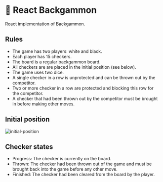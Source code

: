 # 🎲 React Backgammon

React implementation of Backgammon.

## Rules

- The game has two players: white and black.
- Each player has 15 checkers.
- The board is a regular backgammon board.
- All checkers are are placed in the initial position (see below).
- The game uses two dice.
- A single checker in a row is unprotected and can be thrown out by the competitor.
- Two or more checker in a row are protected and blocking this row for the competitor.
- A checker that had been thrown out by the competitor must be brought in before making other moves.

## Initial position

![initial-position](https://user-images.githubusercontent.com/3323310/131032082-7167a1de-bf4d-4b20-a94e-88b677642aa5.png)

## Checker states

- Progress: The checker is currently on the board.
- Thrown: The checker had been thrown out of the game and must be brought back into the game before any other move.
- Finished: The checker had been cleared from the board by the player.
